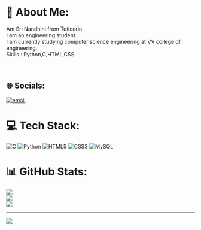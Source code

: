 # 💫 About Me:
Am Sri Nandhini from Tuticorin.<br>I am an engineering student.<br>I am currently studying computer science engineering at VV college of engineering.<br>Skills : Python,C,HTML,CSS<br><br><br>


## 🌐 Socials:
[![email](https://img.shields.io/badge/Email-D14836?logo=gmail&logoColor=white)](mailto:srinandhini0756@gmail.com) 

# 💻 Tech Stack:
![C](https://img.shields.io/badge/c-%2300599C.svg?style=for-the-badge&logo=c&logoColor=white) ![Python](https://img.shields.io/badge/python-3670A0?style=for-the-badge&logo=python&logoColor=ffdd54) ![HTML5](https://img.shields.io/badge/html5-%23E34F26.svg?style=for-the-badge&logo=html5&logoColor=white) ![CSS3](https://img.shields.io/badge/css3-%231572B6.svg?style=for-the-badge&logo=css3&logoColor=white) ![MySQL](https://img.shields.io/badge/mysql-4479A1.svg?style=for-the-badge&logo=mysql&logoColor=white)
# 📊 GitHub Stats:
![](https://github-readme-stats.vercel.app/api?username=Nandhini1125&theme=dark&hide_border=false&include_all_commits=false&count_private=false)<br/>
![](https://github-readme-streak-stats.herokuapp.com/?user=Nandhini1125&theme=dark&hide_border=false)<br/>
![](https://github-readme-stats.vercel.app/api/top-langs/?username=Nandhini1125&theme=dark&hide_border=false&include_all_commits=false&count_private=false&layout=compact)

---
[![](https://visitcount.itsvg.in/api?id=Nandhini1125&icon=0&color=0)](https://visitcount.itsvg.in)

<!-- Proudly created with GPRM ( https://gprm.itsvg.in ) -->
